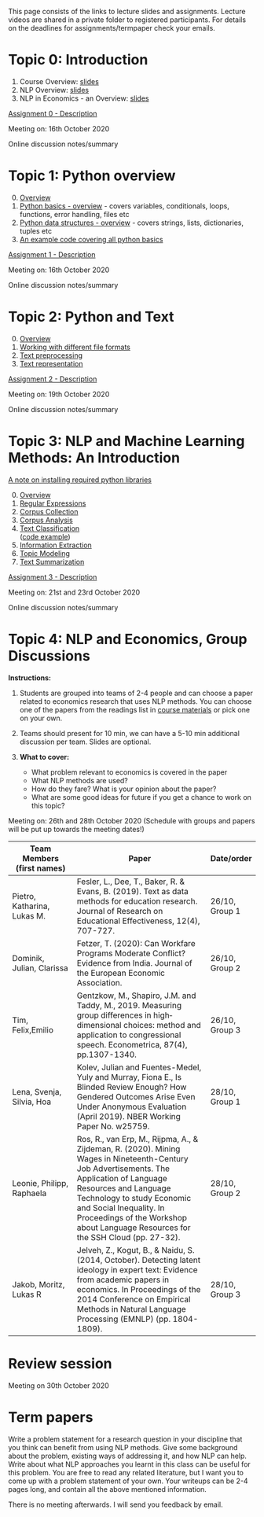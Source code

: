 This page consists of the links to lecture slides and assignments. Lecture videos are shared in a private folder to registered participants. For details on the deadlines for assignments/termpaper check your emails. 


# Topic 0: Introduction

1. Course Overview: [slides](https://github.com/econnlpcourse/econnlpcourse.github.io/tree/master/docs/slides/ECONNLP-Overview.pdf)  
2. NLP Overview: [slides](https://github.com/econnlpcourse/econnlpcourse.github.io/tree/master/docs/slides/ECONNLP-NLPOverview.pdf)  
3. NLP in Economics - an Overview: [slides](https://github.com/econnlpcourse/econnlpcourse.github.io/tree/master/docs/slides/ECONNLP-NLPinEcon.pdf)  

[Assignment 0 - Description](https://github.com/econnlpcourse/econnlpcourse.github.io/tree/master/docs/Assignments/Assignment0.pdf)  

Meeting on: 16th October 2020   

Online discussion notes/summary  


# Topic 1: Python overview
0. [Overview](https://github.com/econnlpcourse/econnlpcourse.github.io/tree/master/docs/slides/ECONNLP-PythonOverview.pdf)
1. [Python basics - overview](https://github.com/econnlpcourse/econnlpcourse.github.io/tree/master/docs/slides/PythonOverview.pdf) - covers variables, conditionals, loops, functions, error handling, files etc  
2. [Python data structures - overview](https://github.com/econnlpcourse/econnlpcourse.github.io/tree/master/docs/slides/PythonOverview-Part2.pdf) - covers strings, lists, dictionaries, tuples etc  
3. [An example code covering all python basics](https://github.com/econnlpcourse/econnlpcourse.github.io/blob/master/code/Everything.py)

[Assignment 1 - Description](https://github.com/econnlpcourse/econnlpcourse.github.io/tree/master/docs/Assignments/Assignment1.pdf)  

Meeting on: 16th October 2020   

Online discussion notes/summary  


# Topic 2: Python and Text

0. [Overview](https://github.com/econnlpcourse/econnlpcourse.github.io/tree/master/docs/slides/ECONNLP-PythonandText-Overview.pdf)   
1. [Working with different file formats](https://github.com/econnlpcourse/econnlpcourse.github.io/tree/master/docs/slides/ECONNLP-FileFormats.pdf)  
2. [Text preprocessing](https://github.com/econnlpcourse/econnlpcourse.github.io/tree/master/docs/slides/ECONNLP-TextPreprocessing.pdf)  
3. [Text representation](https://github.com/econnlpcourse/econnlpcourse.github.io/tree/master/docs/slides/ECONNLP-TextRepresentation.pdf)  

[Assignment 2 - Description](https://github.com/econnlpcourse/econnlpcourse.github.io/tree/master/docs/Assignments/Assignment2.pdf)  

Meeting on: 19th October 2020   

Online discussion notes/summary  


# Topic 3: NLP and Machine Learning Methods: An Introduction

[A note on installing required python libraries](https://github.com/econnlpcourse/econnlpcourse.github.io/tree/master/docs/slides/ECONNLP-InstallingLibraries.pdf)  

0. [Overview](https://github.com/econnlpcourse/econnlpcourse.github.io/tree/master/docs/slides/ECONNLP-NLPMLOverview.pdf)  
1. [Regular Expressions](https://github.com/econnlpcourse/econnlpcourse.github.io/tree/master/docs/slides/ECONNLP-RegEx.pdf)  
2. [Corpus Collection](https://github.com/econnlpcourse/econnlpcourse.github.io/tree/master/docs/slides/ECONNLP-CorpusCollection.pdf)  
3. [Corpus Analysis](https://github.com/econnlpcourse/econnlpcourse.github.io/tree/master/docs/slides/ECONNLP-CorpusAnalysis.pdf)  
4. [Text Classification](https://github.com/econnlpcourse/econnlpcourse.github.io/tree/master/docs/slides/ECONNLP-TextClassification.pdf)  
([code example](https://github.com/econnlpcourse/econnlpcourse.github.io/tree/master/docs/codeExamples/usingamodel.py))
5. [Information Extraction](https://github.com/econnlpcourse/econnlpcourse.github.io/tree/master/docs/slides/ECONNLP-IE.pdf)  
6. [Topic Modeling](https://github.com/econnlpcourse/econnlpcourse.github.io/tree/master/docs/slides/ECONNLP-TopicModeling.pdf)  
7. [Text Summarization](https://github.com/econnlpcourse/econnlpcourse.github.io/tree/master/docs/slides/ECONNLP-TextSummarization.pdf)  

[Assignment 3 - Description](https://github.com/econnlpcourse/econnlpcourse.github.io/tree/master/docs/Assignments/Assignment3.pdf)  

Meeting on: 21st and 23rd October 2020   

Online discussion notes/summary  


# Topic 4: NLP and Economics, Group Discussions

**Instructions:**
1. Students are grouped into teams of 2-4 people and can choose a paper related to economics research that uses NLP methods. You can choose one of the papers from the readings list in [course materials](https://econnlpcourse.github.io/course-materials/) or pick one on your own.   

2. Teams should present for 10 min, we can have a 5-10 min additional discussion per team.  Slides are optional.  

3. **What to cover:**  
   - What problem relevant to economics is covered in the paper
   - What NLP methods are used?
   - How do they fare? What is your opinion about the paper?
   - What are some good ideas for future if you get a chance to work on this topic?

Meeting on: 26th and 28th October 2020 (Schedule with groups and papers will be put up towards the meeting dates!)

<table>
<colgroup>
<col width="30%" />
<col width="70%" />
</colgroup>
<thead>
<tr class="header">
<th>Team Members (first names)</th>
<th>Paper</th>
<th>Date/order</th>
</tr>
</thead>
<tbody>
<tr>
<td markdown="span">Pietro, Katharina, Lukas M.</td>
<td markdown="span">Fesler, L., Dee, T., Baker, R. & Evans, B. (2019). Text as data methods for education research. Journal of Research on Educational Effectiveness, 12(4), 707-727.</td>
<td markdown="span">26/10, Group 1</td>
</tr>
<tr>
<td markdown="span">Dominik, Julian, Clarissa</td>
<td markdown="span">Fetzer, T. (2020): Can Workfare Programs Moderate Conflict? Evidence from India. Journal of the European Economic Association.</td>
<td markdown="span">26/10, Group 2</td>
</tr>
<tr>
<td markdown="span">Tim, Felix,Emilio</td>
<td markdown="span">Gentzkow, M., Shapiro, J.M. and Taddy, M., 2019. Measuring group differences in high‐dimensional choices: method and application to congressional speech. Econometrica, 87(4), pp.1307-1340.</td>
<td markdown="span">26/10, Group 3</td>
</tr>
<tr>
<td markdown="span">Lena, Svenja, Silvia, Hoa</td>
<td markdown="span">Kolev, Julian and Fuentes-Medel, Yuly and Murray, Fiona E., Is Blinded Review Enough? How Gendered Outcomes Arise Even Under Anonymous Evaluation (April 2019). NBER Working Paper No. w25759.</td>
<td markdown="span">28/10, Group 1</td>
</tr>
<tr>
<td markdown="span">Leonie, Philipp, Raphaela</td>
<td markdown="span">Ros, R., van Erp, M., Rijpma, A., & Zijdeman, R. (2020). Mining Wages in Nineteenth-Century Job Advertisements. The Application of Language Resources and Language Technology to study Economic and Social Inequality. In Proceedings of the Workshop about Language Resources for the SSH Cloud (pp. 27-32).
</td>
<td markdown="span">28/10, Group 2</td>
</tr>
<tr>
<td markdown="span">Jakob, Moritz, Lukas R</td>
<td markdown="span">Jelveh, Z., Kogut, B., & Naidu, S. (2014, October). Detecting latent ideology in expert text: Evidence from academic papers in economics. In Proceedings of the 2014 Conference on Empirical Methods in Natural Language Processing (EMNLP) (pp. 1804-1809).</td>
<td markdown="span">28/10, Group 3</td>
</tr>

</tbody>
</table>


# Review session

Meeting on 30th October 2020

# Term papers

Write a problem statement for a research question in your discipline that you think can benefit from using NLP methods. Give some background about the problem, existing ways of addressing it, and how NLP can help. Write about what NLP approaches you learnt in this class can be useful for this problem. You are free to read any related literature, but I want you to come up with a problem statement of your own. Your writeups can be 2-4 pages long, and contain all the above mentioned information.

There is no meeting afterwards. I will send you feedback by email.
